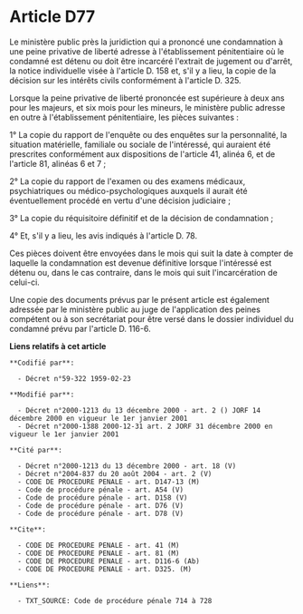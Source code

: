 # Article D77

Le ministère public près la juridiction qui a prononcé une condamnation à une peine privative de liberté adresse à
l'établissement pénitentiaire où le condamné est détenu ou doit être incarcéré l'extrait de jugement ou d'arrêt, la notice
individuelle visée à l'article D. 158 et, s'il y a lieu, la copie de la décision sur les intérêts civils conformément à
l'article D. 325.

Lorsque la peine privative de liberté prononcée est supérieure à deux ans pour les majeurs, et six mois pour les mineurs, le
ministère public adresse en outre à l'établissement pénitentiaire, les pièces suivantes :

1° La copie du rapport de l'enquête ou des enquêtes sur la personnalité, la situation matérielle, familiale ou sociale de
l'intéressé, qui auraient été prescrites conformément aux dispositions de l'article 41, alinéa 6, et de l'article 81, alinéas
6 et 7 ;

2° La copie du rapport de l'examen ou des examens médicaux, psychiatriques ou médico-psychologiques auxquels il aurait été
éventuellement procédé en vertu d'une décision judiciaire ;

3° La copie du réquisitoire définitif et de la décision de condamnation ;

4° Et, s'il y a lieu, les avis indiqués à l'article D. 78.

Ces pièces doivent être envoyées dans le mois qui suit la date à compter de laquelle la condamnation est devenue définitive
lorsque l'intéressé est détenu ou, dans le cas contraire, dans le mois qui suit l'incarcération de celui-ci.

Une copie des documents prévus par le présent article est également adressée par le ministère public au juge de l'application
des peines compétent ou à son secrétariat pour être versé dans le dossier individuel du condamné prévu par l'article D.
116-6.

**Liens relatifs à cet article**

	**Codifié par**:

	  - Décret n°59-322 1959-02-23

	**Modifié par**:

	  - Décret n°2000-1213 du 13 décembre 2000 - art. 2 () JORF 14 décembre 2000 en vigueur le 1er janvier 2001
	  - Décret n°2000-1388 2000-12-31 art. 2 JORF 31 décembre 2000 en vigueur le 1er janvier 2001

	**Cité par**:

	  - Décret n°2000-1213 du 13 décembre 2000 - art. 18 (V)
	  - Décret n°2004-837 du 20 août 2004 - art. 2 (V)
	  - CODE DE PROCEDURE PENALE - art. D147-13 (M)
	  - Code de procédure pénale - art. A54 (V)
	  - Code de procédure pénale - art. D158 (V)
	  - Code de procédure pénale - art. D76 (V)
	  - Code de procédure pénale - art. D78 (V)

	**Cite**:

	  - CODE DE PROCEDURE PENALE - art. 41 (M)
	  - CODE DE PROCEDURE PENALE - art. 81 (M)
	  - CODE DE PROCEDURE PENALE - art. D116-6 (Ab)
	  - CODE DE PROCEDURE PENALE - art. D325. (M)

	**Liens**:

	  - TXT_SOURCE: Code de procédure pénale 714 à 728
